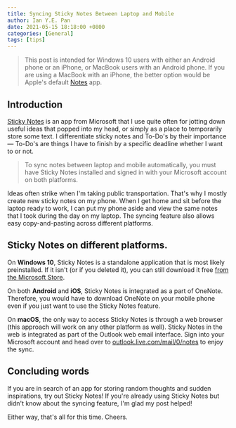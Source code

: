 ```yaml
---
title: Syncing Sticky Notes Between Laptop and Mobile
author: Ian Y.E. Pan
date: 2021-05-15 18:18:00 +0800
categories: [General]
tags: [tips]
---
```


> This post is intended for Windows 10 users with either an Android
> phone or an iPhone, or MacBook users with an Android phone. If you
> are using a MacBook with an iPhone, the better option would be
> Apple's default [Notes](https://en.wikipedia.org/wiki/Notes_(Apple))
> app.

## Introduction

[Sticky
Notes](https://support.microsoft.com/en-us/office/get-started-with-sticky-notes-86b36182-fdf5-4f9b-af7a-2846f83263f5)
is an app from Microsoft that I use quite often for jotting down
useful ideas that popped into my head, or simply as a place to
temporarily store some text. I differentiate sticky notes and To-Do's
by their importance &mdash; To-Do's are things I have to finish by a
specific deadline whether I want to or not.

> To sync notes between laptop and mobile automatically, you must have
> Sticky Notes installed and signed in with your Microsoft account on
> both platforms.

Ideas often strike when I'm taking public transportation. That's why I
mostly create new sticky notes on my phone. When I get home and sit
before the laptop ready to work, I can put my phone aside and view the
same notes that I took during the day on my laptop. The syncing
feature also allows easy copy-and-pasting across different platforms.

## Sticky Notes on different platforms.

On **Windows 10**, Sticky Notes is a standalone application that is
most likely preinstalled. If it isn't (or if you deleted it), you can
still download it free [from the Microsoft
Store](https://www.microsoft.com/en-us/p/microsoft-sticky-notes/9nblggh4qghw?activetab=pivot:overviewtab).

On both **Android** and **iOS**, Sticky Notes is integrated as a part of
OneNote. Therefore, you would have to download OneNote on your mobile
phone even if you just want to use the Sticky Notes feature.

On **macOS**, the only way to access Sticky Notes is through a web browser (this approach will work on any other platform as well). Sticky Notes in the web is integrated as part of the Outlook web email interface. Sign into your Microsoft account and head over to [outlook.live.com/mail/0/notes](https://outlook.live.com/mail/0/notes) to enjoy the sync.

## Concluding words

If you are in search of an app for storing random thoughts and sudden
inspirations, try out Sticky Notes! If you're already using Sticky
Notes but didn't know about the syncing feature, I'm glad my post
helped!

Either way, that's all for this time. Cheers.
